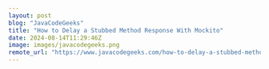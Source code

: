 ```yaml
---
layout: post
blog: "JavaCodeGeeks"
title: "How to Delay a Stubbed Method Response With Mockito"
date: 2024-08-14T11:29:46Z
image: images/javacodegeeks.png
remote_url: "https://www.javacodegeeks.com/how-to-delay-a-stubbed-method-response-with-mockito.html"
---
```

